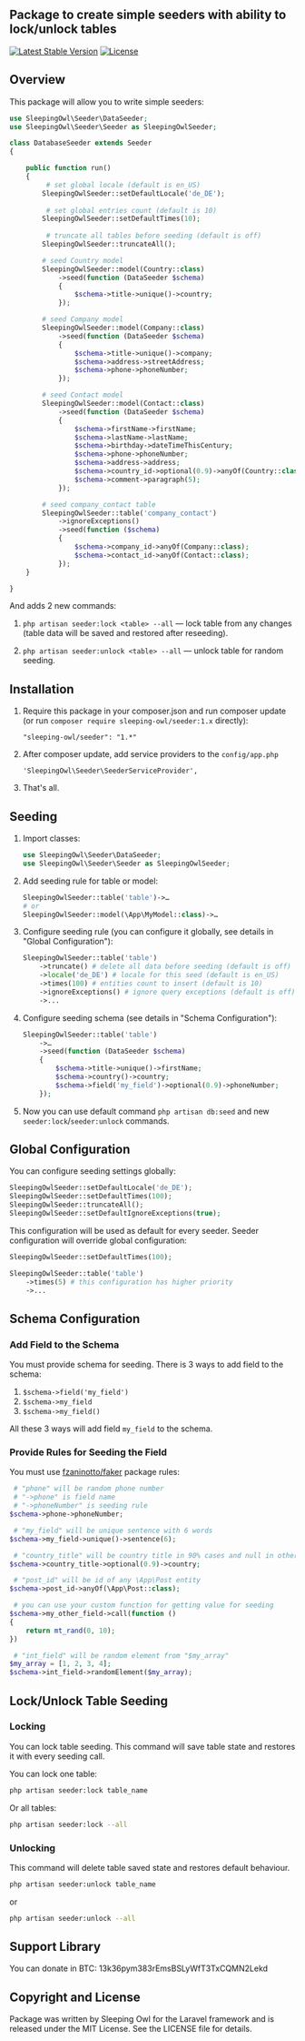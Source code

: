 ## Package to create simple seeders with ability to lock/unlock tables

[![Latest Stable Version](https://poser.pugx.org/sleeping-owl/seeder/v/stable.svg)](https://packagist.org/packages/sleeping-owl/with-join)
[![License](https://poser.pugx.org/sleeping-owl/seeder/license.svg)](https://packagist.org/packages/sleeping-owl/with-join)

## Overview

This package will allow you to write simple seeders:

```php
use SleepingOwl\Seeder\DataSeeder;
use SleepingOwl\Seeder\Seeder as SleepingOwlSeeder;

class DatabaseSeeder extends Seeder
{

	public function run()
	{
		 # set global locale (default is en_US)
		SleepingOwlSeeder::setDefaultLocale('de_DE');
		
		 # set global entries count (default is 10)
		SleepingOwlSeeder::setDefaultTimes(10);
		
		 # truncate all tables before seeding (default is off)
		SleepingOwlSeeder::truncateAll();

		# seed Country model
		SleepingOwlSeeder::model(Country::class)
			->seed(function (DataSeeder $schema)
			{
				$schema->title->unique()->country;
			});

		# seed Company model
		SleepingOwlSeeder::model(Company::class)
			->seed(function (DataSeeder $schema)
			{
				$schema->title->unique()->company;
				$schema->address->streetAddress;
				$schema->phone->phoneNumber;
			});

		# seed Contact model
		SleepingOwlSeeder::model(Contact::class)
			->seed(function (DataSeeder $schema)
			{
				$schema->firstName->firstName;
				$schema->lastName->lastName;
				$schema->birthday->dateTimeThisCentury;
				$schema->phone->phoneNumber;
				$schema->address->address;
				$schema->country_id->optional(0.9)->anyOf(Country::class);
				$schema->comment->paragraph(5);
			});

		# seed company_contact table
		SleepingOwlSeeder::table('company_contact')
			->ignoreExceptions()
			->seed(function ($schema)
			{
				$schema->company_id->anyOf(Company::class);
				$schema->contact_id->anyOf(Contact::class);
			});
	}

}
```

And adds 2 new commands:

1. `php artisan seeder:lock <table> --all` &mdash; lock table from any changes (table data will be saved and restored after reseeding).

2. `php artisan seeder:unlock <table> --all` &mdash; unlock table for random seeding.

## Installation

 1. Require this package in your composer.json and run composer update (or run `composer require sleeping-owl/seeder:1.x` directly):

		"sleeping-owl/seeder": "1.*"

 2. After composer update, add service providers to the `config/app.php`

	    'SleepingOwl\Seeder\SeederServiceProvider',

 3. That's all.

## Seeding

1. Import classes:
	
	```php
	use SleepingOwl\Seeder\DataSeeder;
	use SleepingOwl\Seeder\Seeder as SleepingOwlSeeder;
	```

2. Add seeding rule for table or model:
	
	```php
	SleepingOwlSeeder::table('table')->…
	# or
	SleepingOwlSeeder::model(\App\MyModel::class)->…
	```
	
3. Configure seeding rule (you can configure it globally, see details in "Global Configuration"):

	```php
	SleepingOwlSeeder::table('table')
		->truncate() # delete all data before seeding (default is off)
		->locale('de_DE') # locale for this seed (default is en_US)
		->times(100) # entities count to insert (default is 10)
		->ignoreExceptions() # ignore query exceptions (default is off)
		->...
	```
	
4. Configure seeding schema (see details in "Schema Configuration"):

	```php
	SleepingOwlSeeder::table('table')
		->…
		->seed(function (DataSeeder $schema)
		{
			$schema->title->unique()->firstName;
			$schema->country()->country;
			$schema->field('my_field')->optional(0.9)->phoneNumber;
		});
	```
	
5. Now you can use default command `php artisan db:seed` and new `seeder:lock`/`seeder:unlock` commands.

## Global Configuration

You can configure seeding settings globally:

```php
SleepingOwlSeeder::setDefaultLocale('de_DE');
SleepingOwlSeeder::setDefaultTimes(100);
SleepingOwlSeeder::truncateAll();
SleepingOwlSeeder::setDefaultIgnoreExceptions(true);
```

This configuration will be used as default for every seeder. Seeder configuration will override global configuration:

```php
SleepingOwlSeeder::setDefaultTimes(100);

SleepingOwlSeeder::table('table')
	->times(5) # this configuration has higher priority
	->...
```

## Schema Configuration

### Add Field to the Schema

You must provide schema for seeding. There is 3 ways to add field to the schema:

1. `$schema->field('my_field')`
2. `$schema->my_field`
3. `$schema->my_field()`

All these 3 ways will add field `my_field` to the schema.

### Provide Rules for Seeding the Field

You must use [fzaninotto/faker](https://github.com/fzaninotto/Faker) package rules:

```php
 # "phone" will be random phone number
 # "->phone" is field name
 # "->phoneNumber" is seeding rule
$schema->phone->phoneNumber;

 # "my_field" will be unique sentence with 6 words
$schema->my_field->unique()->sentence(6);

 # "country_title" will be country title in 90% cases and null in other 10%
$schema->country_title->optional(0.9)->country;

 # "post_id" will be id of any \App\Post entity
$schema->post_id->anyOf(\App\Post::class);

 # you can use your custom function for getting value for seeding
$schema->my_other_field->call(function ()
{
	return mt_rand(0, 10);
})

 # "int_field" will be random element from "$my_array"
$my_array = [1, 2, 3, 4];
$schema->int_field->randomElement($my_array);
```

## Lock/Unlock Table Seeding

### Locking

You can lock table seeding. This command will save table state and restores it with every seeding call.

You can lock one table:

```bash
php artisan seeder:lock table_name
```

Or all tables:

```bash
php artisan seeder:lock --all
```

### Unlocking

This command will delete table saved state and restores default behaviour.

```bash
php artisan seeder:unlock table_name
```

or

```bash
php artisan seeder:unlock --all
```

## Support Library

You can donate in BTC: 13k36pym383rEmsBSLyWfT3TxCQMN2Lekd

## Copyright and License

Package was written by Sleeping Owl for the Laravel framework and is released under the MIT License. See the LICENSE file for details.
